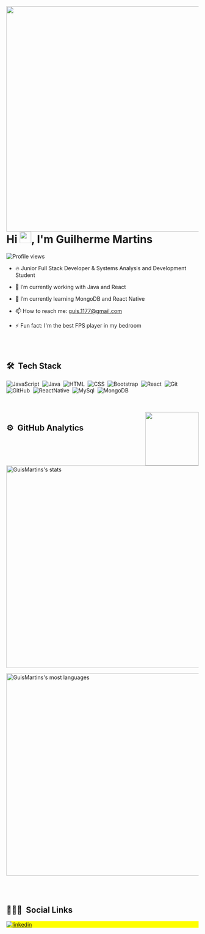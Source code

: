 
<img align="right" height="590em" src="https://raw.githubusercontent.com/gist/GuisMartins/9cba514673d528badbc43ab3b9e23c43/raw/1a3b2c43a7138bc5eec18ea3eff8323b6084b5f9/cardgithub.svg"/>

<h1 align="left">Hi <img src="https://raw.githubusercontent.com/kaueMarques/kaueMarques/master/hi.gif" width="30px">, I'm Guilherme Martins</h1>
<p align="left"> <img src="https://komarev.com/ghpvc/?username=GuisMartins&color=yellow" alt="Profile views" /> </p>


- 🔥 Junior Full Stack Developer & Systems Analysis and Development Student  

- 🔭 I’m currently working with Java and React

- 🌱 I’m currently learning MongoDB and React Native

- 📫 How to reach me: guis.1177@gmail.com

- ⚡ Fun fact: I'm the best FPS player in my bedroom 


<br><br>

## 🛠 &nbsp;Tech Stack

![JavaScript](https://img.shields.io/badge/-JavaScript-05122A?style=for-the-badge&logo=javascript)&nbsp;
![Java](https://img.shields.io/badge/-Java-05122A?style=for-the-badge&logo=java)&nbsp;
![HTML](https://img.shields.io/badge/-HTML-05122A?style=for-the-badge&logo=HTML5)&nbsp;
![CSS](https://img.shields.io/badge/-CSS-05122A?style=for-the-badge&logo=CSS3&logoColor=1572B6)&nbsp;
![Bootstrap](https://img.shields.io/badge/-Bootstrap-05122A?style=for-the-badge&logo=bootstrap)&nbsp;
![React](https://img.shields.io/badge/-React-05122A?style=for-the-badge&logo=react)&nbsp;
![Git](https://img.shields.io/badge/-Git-05122A?style=for-the-badge&logo=git)&nbsp;
![GitHub](https://img.shields.io/badge/-GitHub-05122A?style=for-the-badge&logo=github)&nbsp;
![ReactNative](https://img.shields.io/badge/-ReactNative-05122A?style=for-the-badge&logo=react)&nbsp;
![MySql](https://img.shields.io/badge/-MySql-05122A?style=for-the-badge&logo=mysql)&nbsp;
![MongoDB](https://img.shields.io/badge/-MongoDB-05122A?style=for-the-badge&logo=mongodb)&nbsp;

<br><br>
<img align="right" height="140em" src="https://srp.recodepro.org.br/media/logoPreta.png"/>
## ⚙️ &nbsp;GitHub Analytics

<p align="left" >
<img width="530em" src="https://github-readme-stats.vercel.app/api?username=GuisMartins&show_icons=true&theme=vision-friendly-dark" alt="GuisMartins's stats"/>
 </p>
 <p aling="right">
<img width="530em" src="https://github-readme-stats.vercel.app/api/top-langs/?username=GuisMartins&layout=compact&theme=vision-friendly-dark" alt="GuisMartins's most languages"/>
</p>

<br><br>

## 👨🏽‍🦲 &nbsp;Social Links

<p align="left" style="background:yellow">
<a href="https://linkedin.com/in/guismartins" target="_blank">
  <img align="center" src="https://img.shields.io/badge/-guismartins-05122A?style=for-the-badge&logo=linkedin" alt="linkedin"/>
</a>
</p>




<!--
**GuisMartins/GuisMartins** is a ✨ _special_ ✨ repository because its `README.md` (this file) appears on your GitHub profile.

Here are some ideas to get you started:

- 🔭 I’m currently working on ...
- 🌱 I’m currently learning ...
- 👯 I’m looking to collaborate on ...
- 🤔 I’m looking for help with ...
- 💬 Ask me about ...
- 📫 How to reach me: ...
- 😄 Pronouns: ...
- ⚡ Fun fact: ...
-->

